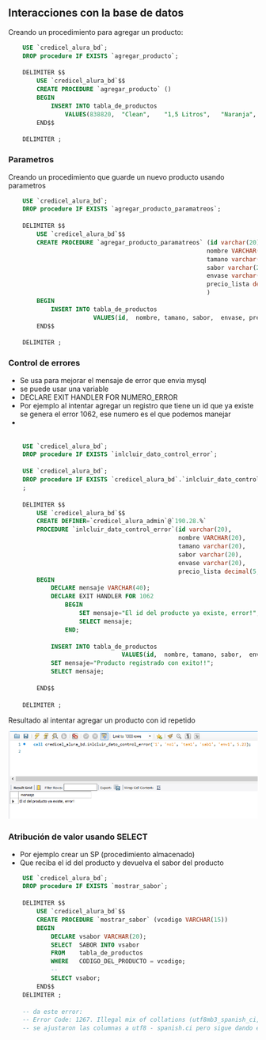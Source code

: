 ## Interacciones con la base de datos

Creando un procedimiento para agregar un producto:

```sql
    USE `credicel_alura_bd`;
    DROP procedure IF EXISTS `agregar_producto`;

    DELIMITER $$
        USE `credicel_alura_bd`$$
        CREATE PROCEDURE `agregar_producto` ()
        BEGIN
            INSERT INTO	tabla_de_productos
                VALUES(838820,	"Clean",	"1,5 Litros",	"Naranja",	"Botella PET",	12.01);
        END$$

    DELIMITER ;
```

### Parametros


Creando un procedimiento que guarde un nuevo producto usando parametros

```sql
    USE `credicel_alura_bd`;
    DROP procedure IF EXISTS `agregar_producto_paramatreos`;

    DELIMITER $$
        USE `credicel_alura_bd`$$
        CREATE PROCEDURE `agregar_producto_paramatreos` (id varchar(20), 
                                                        nombre VARCHAR(20), 
                                                        tamano varchar(20),
                                                        sabor varchar(20),
                                                        envase varchar(20),
                                                        precio_lista decimal(5,2)
                                                        )
        BEGIN
            INSERT INTO	tabla_de_productos
                        VALUES(id,	nombre,	tamano,	sabor,	envase,	precio_lista);
        END$$

    DELIMITER ;
```

### Control de errores

- Se usa para mejorar el mensaje de error que envia mysql
- se puede usar una variable
- DECLARE EXIT HANDLER FOR NUMERO_ERROR
- Por ejemplo al intentar agregar un registro que tiene un id que ya existe se genera el error 1062, ese numero es el que podemos manejar
- 

```sql

    USE `credicel_alura_bd`;
    DROP procedure IF EXISTS `inlcluir_dato_control_error`;

    USE `credicel_alura_bd`;
    DROP procedure IF EXISTS `credicel_alura_bd`.`inlcluir_dato_control_error`;
    ;

    DELIMITER $$
        USE `credicel_alura_bd`$$
        CREATE DEFINER=`credicel_alura_admin`@`190.28.%` 
        PROCEDURE `inlcluir_dato_control_error`(id varchar(20), 
                                                nombre VARCHAR(20), 
                                                tamano varchar(20),
                                                sabor varchar(20),
                                                envase varchar(20),
                                                precio_lista decimal(5,2))
        BEGIN
            DECLARE mensaje VARCHAR(40);
            DECLARE EXIT HANDLER FOR 1062
                BEGIN
                    SET mensaje="El id del producto ya existe, error!";
                    SELECT mensaje;
                END;
            
            INSERT INTO	tabla_de_productos
                                VALUES(id,	nombre,	tamano,	sabor,	envase,	precio_lista);
            SET mensaje="Producto registrado con exito!!";
            SELECT mensaje;
            
        END$$

    DELIMITER ;
```

Resultado al intentar agregar un producto con id repetido

![Manejo de Error](/imagenes/clase03/manejo_error_1062.png)


### Atribución de valor usando SELECT

- Por ejemplo crear un SP (procedimiento almacenado)
- Que reciba el id del producto y devuelva el sabor del producto

```sql
    USE `credicel_alura_bd`;
    DROP procedure IF EXISTS `mostrar_sabor`;

    DELIMITER $$
        USE `credicel_alura_bd`$$
        CREATE PROCEDURE `mostrar_sabor` (vcodigo VARCHAR(15))
        BEGIN
            DECLARE vsabor VARCHAR(20);
            SELECT 	SABOR INTO vsabor
            FROM	tabla_de_productos
            WHERE	CODIGO_DEL_PRODUCTO = vcodigo;
            --
            SELECT vsabor;
        END$$
    DELIMITER ;

    -- da este error:
    -- Error Code: 1267. Illegal mix of collations (utf8mb3_spanish_ci,IMPLICIT) and (utf8mb3_spanish2_ci,IMPLICIT) for operation '='
    -- se ajustaron las columnas a utf8 - spanish.ci pero sigue dando el mismo error
```

